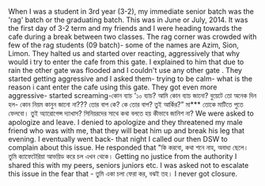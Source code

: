 When I was a student in 3rd year (3-2), my immediate senior batch was the 'rag' batch or the graduating batch. This was in June or July, 2014.  It was the first day of 3-2 term and my friends and I were heading towards the cafe during a break between two classes. The rag corner was crowded with few of the rag students (09 batch)- some of the names are Azim, Sion, Limon. They halted us and started over reacting, aggressively  that why would i try to enter the cafe from this gate. I explained to him that due to rain the other gate was flooded and I couldn't use any other gate . They started getting aggressive and I asked them- trying to be calm- what is the reason i cant enter the cafe using this gate. They got even more aggressive- started screaming-কোন ব্যাচ ’১০ ব্যাচ? আমি কোন ব্যাচ জানো? বুয়েটে তো অনেক দিন হল- কোন নিয়ম কানুন জানো না??? তোর বাপ কে? কে তোর বাপ? তুই আর্কির?” মা*** তোকে মাটিতে পুতে ফেলবো। তুই অ্যারোগেন্স দ্যাখাস? সিনিয়রদের সাথে কথা বলতে হয় কীভাবে জানিশ না? We were asked to apologize and leave. I denied to apologize and they threatened my male friend who was with me, that they will beat him up and break his leg that evening. I eventually went back- that night I called our then DSW to complain about this issue. He responded that "কি করবো, কথা শনে নাহ, অবাধ্য ছেলে। তুমি ক্যাফেটেরিয়া আভয়িড করে চল এখন থেকে। Getting no justice from the authority I shared this with my peers, seniors juniors etc. I was asked not to escalate this issue in the fear that - তুমি একা চলা ফেরা কর, বঝই তহ। I never got closure. 